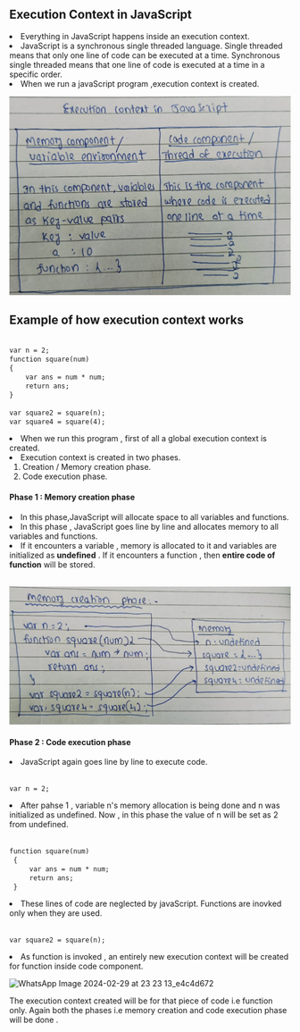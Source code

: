 ## Execution Context in JavaScript

<li>Everything in JavaScript happens inside an execution context.</li>
<li>JavaScript is a synchronous single threaded language. Single threaded means that only one line of code can be executed at a time. Synchronous single threaded means that one line of code is executed at a time in a specific order.</li>
<li>When we run a javaScript program ,execution context is created.</li<br>

![alt text](<WhatsApp Image 2024-02-29 at 18.34.49_cca1086b.jpg>)

## Example of how execution context works

```

var n = 2;
function square(num)
{
    var ans = num * num;
    return ans;
}

var square2 = square(n);
var square4 = square(4);

```

<li>When we run this program , first of all a global execution context is created.</li>
<li>Execution context is created in two phases.
    <ol>
        <li>Creation / Memory creation phase.</li>
        <li>Code execution phase.</li>
    </ol>
</li>

#### Phase 1 :  Memory creation phase
<li>In this phase,JavaScript will allocate space to all variables and functions.</li>
<li>In this phase , JavaScript goes line by line and allocates memory to all variables and functions.</li>
<li>If it encounters a variable , memory is allocated to it and variables are initialized as <strong>undefined</strong> . If it encounters a function , then <strong>entire code of function</strong> will be stored.</li><br>

![alt text](<WhatsApp Image 2024-02-29 at 18.50.36_66814c5d.jpg>)


#### Phase 2 : Code execution phase

<li>JavaScript again goes line by line to execute code.</li><br>

```
var n = 2;
```

<li>
    After pahse 1 , variable n's memory allocation is being done and n was initialized as undefined. Now , in this phase the value of n will be set as 2 from undefined.
</li><br>

   ```
   function square(num)
    {
        var ans = num * num;
        return ans;
    }
   ```

<li>
    These lines of code are neglected by javaScript. Functions are inovked only when they are used.
</li><br>

```
var square2 = square(n);
```

<li>
As function is invoked , an entirely new execution context will be created for  function inside code component. 
<br>

![WhatsApp Image 2024-02-29 at 23 23 13_e4c4d672](https://github.com/VVSD-Charan/Striver-A-Z-sheet-and-learning/assets/105978561/0bda640e-74eb-422a-8271-ad0edbbac2db)

The execution context created will be for that piece of code i.e function only. Again both the phases i.e memory creation and code execution phase will be done .
</li>



